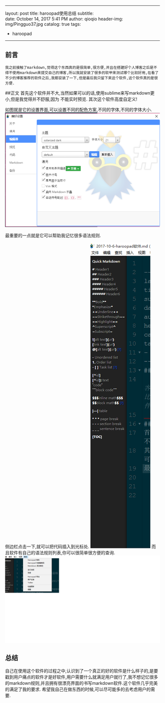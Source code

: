 
---
layout: post
title: haroopad使用总结
subtitle:  
date: October 14, 2017 5:41 PM
author: qioqio
header-img: img/Pingguo37.jpg
catalog: true
tags:                             
- haroopad
---
## 前言
	我之前接触了markdown,觉得这个东西真的是很简单,很方便,并且在搭建好个人博客之后是不得不使用markdown来提交自己的博客,所以我就安装了很多的软甲来测试哪个比较好用,在看了不少的博客推荐的软件之后,我都安装了一下,但是最后我只留下来这个软件,这个软件真的是很方便.
	
##正文
首先这个软件并不大,当然如果可以的话,使用sublime来写markdown更小,但是我觉得并不舒服,因为 不能实时预览.
其次这个软件高度自定义!

如图就是它的设置界面,可以设置不同的配色方案,不同的字体,不同的字体大小.
![设置界面](../img/haroopad/haroopadset.png)

最重要的一点就是它可以帮助我记忆很多语法规则.


侧边栏点击一下,就可以把代码插入到光标处.
![侧边栏](../img/haroopad/a.png)
而且软件有自己的语法规则列表,你可以很简单很方便的查询.
![帮助界面](../img/haroopad/b.png)
## 总结
自己在使用这个软件的过程之中,认识到了一个真正的好的软件是什么样子的,是要戳到用户痛点的软件才是好软件,用户需要什么就满足用户就行了,我不想记忆很多的markdown规则,并且拥有很漂亮界面的书写markdown软件.这个软件几乎完美的满足了我的要求.
希望我自己在做东西的时候,可以尽可能多的去考虑用户的需要.

